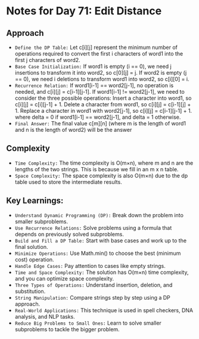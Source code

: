 # Notes for Day 71: Edit Distance

## Approach

- `Define the DP Table:` Let c[i][j] represent the minimum number of operations required to convert the first i characters of word1 into the first j characters of word2.
- `Base Case Initialization:` If word1 is empty (i == 0), we need j insertions to transform it into word2, so c[0][j] = j.
  If word2 is empty (j == 0), we need i deletions to transform word1 into word2, so c[i][0] = i.
- `Recurrence Relation:` If word1[i-1] == word2[j-1], no operation is needed, and c[i][j] = c[i-1][j-1].
  If word1[i-1] != word2[j-1], we need to consider the three possible operations:
  Insert a character into word1, so c[i][j] = c[i][j-1] + 1.
  Delete a character from word1, so c[i][j] = c[i-1][j] + 1.
  Replace a character in word1 with word2[j-1], so c[i][j] = c[i-1][j-1] + 1.
  where delta = 0 if word1[i-1] == word2[j-1], and delta = 1 otherwise.
- `Final Answer:` The final value c[m][n] (where m is the length of word1 and n is the length of word2) will be the answer

## Complexity

- `Time Complexity:` The time complexity is O(m×n), where m and n are the lengths of the two strings. This is because we fill in an m x n table.
- `Space Complexity:` The space complexity is also O(m×n) due to the dp table used to store the intermediate results.

## Key Learnings:

- `Understand Dynamic Programming (DP):` Break down the problem into smaller subproblems.
- `Use Recurrence Relations:` Solve problems using a formula that depends on previously solved subproblems.
- `Build and Fill a DP Table:` Start with base cases and work up to the final solution.
- `Minimize Operations:` Use Math.min() to choose the best (minimum cost) operation.
- `Handle Edge Cases:` Pay attention to cases like empty strings.
- `Time and Space Complexity:` The solution has O(m×n) time complexity, and you can optimize space complexity.
- `Three Types of Operations:` Understand insertion, deletion, and substitution.
- `String Manipulation:` Compare strings step by step using a DP approach.
- `Real-World Applications:` This technique is used in spell checkers, DNA analysis, and NLP tasks.
- `Reduce Big Problems to Small Ones:` Learn to solve smaller subproblems to tackle the bigger problem.
